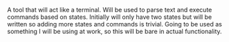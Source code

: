 A tool that will act like a terminal. Will be used to parse text and execute commands based on states.
Initially will only have two states but will be written so adding more states and commands is trivial.
Going to be used as something I will be using at work, so this will be bare in actual functionality.
